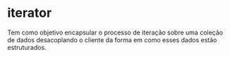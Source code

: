 # iterator

Tem como objetivo encapsular o processo de iteração sobre uma coleção de dados desacoplando o cliente da forma em como esses dados estão estruturados.
